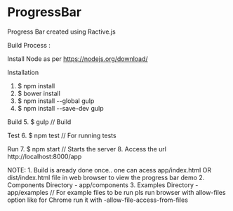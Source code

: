 # ProgressBar
Progress Bar created using Ractive.js


Build Process :

Install Node as per https://nodejs.org/download/

Installation

1. $ npm install
2. $ bower install
3. $ npm install --global gulp
4. $ npm install --save-dev gulp

Build
5. $ gulp       // Build

Test
6. $ npm test   // For running tests

Run
7. $ npm start  // Starts the server
8. Access the url http://localhost:8000/app

NOTE: 1. Build is aready done once.. one can acess app/index.html OR dist/index.html file in web browser to view the progress bar demo
	  2. Components Directory - app/components
	  3. Examples Directory - app/examples 	// For example files to be run pls run browser with allow-files	option like for Chrome
	  	 run it with -allow-file-access-from-files